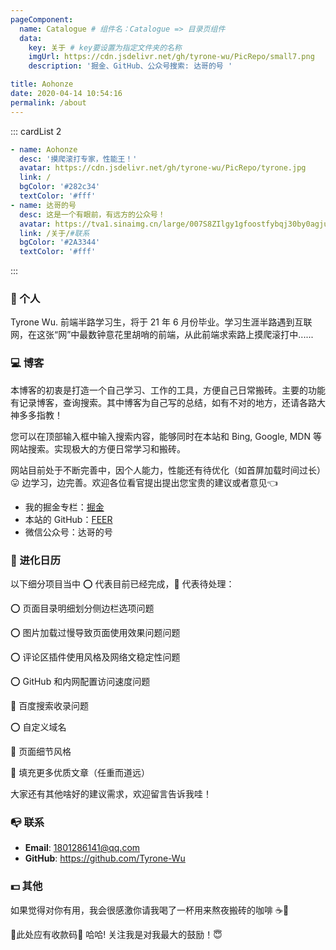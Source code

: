 ```yaml
---
pageComponent:
  name: Catalogue # 组件名：Catalogue => 目录页组件
  data:
    key: 关于 # key要设置为指定文件夹的名称
    imgUrl: https://cdn.jsdelivr.net/gh/tyrone-wu/PicRepo/small7.png
    description: '掘金、GitHub、公众号搜索: 达哥的号 '

title: Aohonze
date: 2020-04-14 10:54:16
permalink: /about
---
```


::: cardList 2

```yaml
- name: Aohonze
  desc: '摸爬滚打专家，性能王！'
  avatar: https://cdn.jsdelivr.net/gh/tyrone-wu/PicRepo/tyrone.jpg
  link: /
  bgColor: '#282c34'
  textColor: '#fff'
- name: 达哥的号
  desc: 这是一个有眼前，有远方的公众号！
  avatar: https://tva1.sinaimg.cn/large/007S8ZIlgy1gfoostfybqj30by0agju2.jpg
  link: /关于/#联系
  bgColor: '#2A3344'
  textColor: '#fff'
```

:::

### :boy: 个人

Tyrone Wu. 前端半路学习生，将于 21 年 6 月份毕业。学习生涯半路遇到互联网，在这张“网”中最数钟意花里胡哨的前端，从此前端求索路上摸爬滚打中......

### :computer: 博客

本博客的初衷是打造一个自己学习、工作的工具，方便自己日常搬砖。主要的功能有记录博客，查询搜索。其中博客为自己写的总结，如有不对的地方，还请各路大神多多指教！

您可以在顶部输入框中输入搜索内容，能够同时在本站和 Bing, Google, MDN 等网站搜索。实现极大的方便日常学习和搬砖。

网站目前处于不断完善中，因个人能力，性能还有待优化（如首屏加载时间过长） :stuck_out_tongue: 边学习，边完善。欢迎各位看官提出提出您宝贵的建议或者意见:point_left:

- 我的掘金专栏：[掘金](https://juejin.im/user/5e394dcc518825492a71f079/posts)
- 本站的 GitHub：[FEER](https://github.com/Aohonze/FEER)
- 微信公众号：达哥的号

### :date: 进化日历

以下细分项目当中 :o: 代表目前已经完成，:pushpin: 代表待处理：

:o: 页面目录明细划分侧边栏选项问题

:o: 图片加载过慢导致页面使用效果问题问题

:o: 评论区插件使用风格及网络文稳定性问题

:o: GitHub 和内网配置访问速度问题

:pushpin: 百度搜索收录问题

:o: 自定义域名

:pushpin: 页面细节风格

:pushpin: 填充更多优质文章（任重而道远）

大家还有其他啥好的建议需求，欢迎留言告诉我哇！

### :mailbox_with_no_mail: 联系

- **Email**: <a href="mailto:1801286141@qq.com">1801286141@qq.com</a>
- **GitHub**: [<https://github.com/Tyrone-Wu>](https://github.com/Tyrone-Wu)

### :dollar: 其他

如果觉得对你有用，我会很感激你请我喝了一杯用来熬夜搬砖的咖啡 ☕️:dog:

:pushpin:此处应有收款码:eyes: 哈哈! 关注我是对我最大的鼓励！:innocent:

<!-- ![](https://cdn.jsdelivr.net/gh/tyrone-wu/PicRepo/white.png) -->
